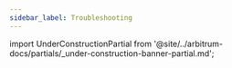 ```yaml
---
sidebar_label: Troubleshooting
---
```


import UnderConstructionPartial from '@site/../arbitrum-docs/partials/_under-construction-banner-partial.md'; 

<UnderConstructionPartial />